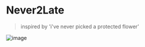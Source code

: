 # Never2Late 
> inspired by 'i've never picked a protected flower'

![image](https://github.com/user-attachments/assets/a9911238-71d5-48fe-8706-5c93ddda7886)
